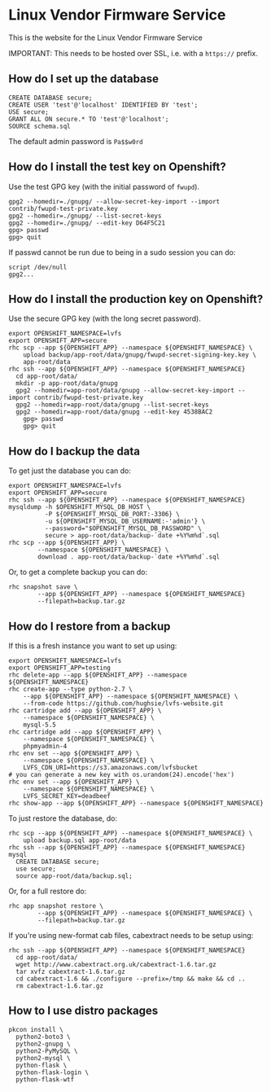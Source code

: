 Linux Vendor Firmware Service
=============================

This is the website for the Linux Vendor Firmware Service

IMPORTANT: This needs to be hosted over SSL, i.e. with a `https://` prefix.

## How do I set up the database ##

    CREATE DATABASE secure;
    CREATE USER 'test'@'localhost' IDENTIFIED BY 'test';
    USE secure;
    GRANT ALL ON secure.* TO 'test'@'localhost';
    SOURCE schema.sql

The default admin password is `Pa$$w0rd`

## How do I install the test key on Openshift? ##

Use the test GPG key (with the initial password of `fwupd`).

    gpg2 --homedir=./gnupg/ --allow-secret-key-import --import contrib/fwupd-test-private.key
    gpg2 --homedir=./gnupg/ --list-secret-keys
    gpg2 --homedir=./gnupg/ --edit-key D64F5C21
    gpg> passwd
    gpg> quit

If passwd cannot be run due to being in a sudo session you can do:

    script /dev/null
    gpg2...

## How do I install the production key on Openshift? ##

Use the secure GPG key (with the long secret password).

    export OPENSHIFT_NAMESPACE=lvfs
    export OPENSHIFT_APP=secure
    rhc scp --app ${OPENSHIFT_APP} --namespace ${OPENSHIFT_NAMESPACE} \
        upload backup/app-root/data/gnupg/fwupd-secret-signing-key.key \
        app-root/data
    rhc ssh --app ${OPENSHIFT_APP} --namespace ${OPENSHIFT_NAMESPACE}
      cd app-root/data/
      mkdir -p app-root/data/gnupg
      gpg2 --homedir=app-root/data/gnupg --allow-secret-key-import --import contrib/fwupd-test-private.key
      gpg2 --homedir=app-root/data/gnupg --list-secret-keys
      gpg2 --homedir=app-root/data/gnupg --edit-key 4538BAC2
        gpg> passwd
        gpg> quit

## How do I backup the data ##

To get just the database you can do:

    export OPENSHIFT_NAMESPACE=lvfs
    export OPENSHIFT_APP=secure
    rhc ssh --app ${OPENSHIFT_APP} --namespace ${OPENSHIFT_NAMESPACE}
    mysqldump -h $OPENSHIFT_MYSQL_DB_HOST \
              -P ${OPENSHIFT_MYSQL_DB_PORT:-3306} \
              -u ${OPENSHIFT_MYSQL_DB_USERNAME:-'admin'} \
              --password="$OPENSHIFT_MYSQL_DB_PASSWORD" \
              secure > app-root/data/backup-`date +%Y%m%d`.sql
    rhc scp --app ${OPENSHIFT_APP} \
            --namespace ${OPENSHIFT_NAMESPACE} \
            download . app-root/data/backup-`date +%Y%m%d`.sql

Or, to get a complete backup you can do:

    rhc snapshot save \
            --app ${OPENSHIFT_APP} --namespace ${OPENSHIFT_NAMESPACE}
            --filepath=backup.tar.gz

## How do I restore from a backup ##

If this is a fresh instance you want to set up using:

    export OPENSHIFT_NAMESPACE=lvfs
    export OPENSHIFT_APP=testing
    rhc delete-app --app ${OPENSHIFT_APP} --namespace ${OPENSHIFT_NAMESPACE}
    rhc create-app --type python-2.7 \
        --app ${OPENSHIFT_APP} --namespace ${OPENSHIFT_NAMESPACE} \
        --from-code https://github.com/hughsie/lvfs-website.git
    rhc cartridge add --app ${OPENSHIFT_APP} \
        --namespace ${OPENSHIFT_NAMESPACE} \
        mysql-5.5
    rhc cartridge add --app ${OPENSHIFT_APP} \
        --namespace ${OPENSHIFT_NAMESPACE} \
        phpmyadmin-4
    rhc env set --app ${OPENSHIFT_APP} \
        --namespace ${OPENSHIFT_NAMESPACE} \
        LVFS_CDN_URI=https://s3.amazonaws.com/lvfsbucket
    # you can generate a new key with os.urandom(24).encode('hex')
    rhc env set --app ${OPENSHIFT_APP} \
        --namespace ${OPENSHIFT_NAMESPACE} \
        LVFS_SECRET_KEY=deadbeef
    rhc show-app --app ${OPENSHIFT_APP} --namespace ${OPENSHIFT_NAMESPACE}

To just restore the database, do:

    rhc scp --app ${OPENSHIFT_APP} --namespace ${OPENSHIFT_NAMESPACE} \
        upload backup.sql app-root/data
    rhc ssh --app ${OPENSHIFT_APP} --namespace ${OPENSHIFT_NAMESPACE}
    mysql
      CREATE DATABASE secure;
      use secure;
      source app-root/data/backup.sql;

Or, for a full restore do:

    rhc app snapshot restore \
            --app ${OPENSHIFT_APP} --namespace ${OPENSHIFT_NAMESPACE} \
            --filepath=backup.tar.gz

If you're using new-format cab files, cabextract needs to be setup using:

    rhc ssh --app ${OPENSHIFT_APP} --namespace ${OPENSHIFT_NAMESPACE}
      cd app-root/data/
      wget http://www.cabextract.org.uk/cabextract-1.6.tar.gz
      tar xvfz cabextract-1.6.tar.gz
      cd cabextract-1.6 && ./configure --prefix=/tmp && make && cd ..
      rm cabextract-1.6.tar.gz

## How to I use distro packages ##

    pkcon install \
      python2-boto3 \
      python2-gnupg \
      python2-PyMySQL \
      python2-mysql \
      python-flask \
      python-flask-login \
      python-flask-wtf
